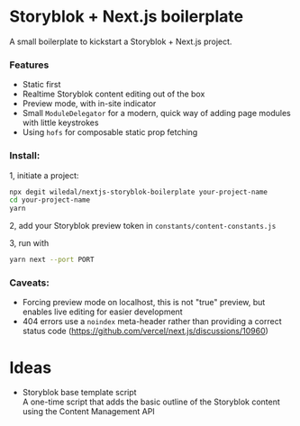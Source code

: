 # Storyblok + Next.js boilerplate

A small boilerplate to kickstart a Storyblok + Next.js project.

### Features
  - Static first
  - Realtime Storyblok content editing out of the box
  - Preview mode, with in-site indicator
  - Small `ModuleDelegator` for a modern, quick way of adding page modules with little keystrokes
  - Using `hofs` for composable static prop fetching

### Install:

1, initiate a project:
```sh
npx degit wiledal/nextjs-storyblok-boilerplate your-project-name
cd your-project-name
yarn
```

2, add your Storyblok preview token in `constants/content-constants.js`

3, run with
```sh
yarn next --port PORT
```

### Caveats:
  - Forcing preview mode on localhost, this is not "true" preview, but enables live editing for easier development
  - 404 errors use a `noindex` meta-header rather than providing a correct status code (https://github.com/vercel/next.js/discussions/10960)

# Ideas
- Storyblok base template script  
  A one-time script that adds the basic outline of the Storyblok content using the Content Management API
